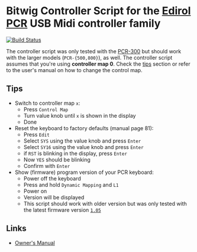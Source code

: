 # Bitwig Controller Script for the [Edirol PCR](http://www.rolandus.com/products/pcr-300/) USB Midi controller family

[![Build Status](https://travis-ci.org/klingtnet/bitwig-edirol-pcr.svg?branch=master)](https://travis-ci.org/klingtnet/bitwig-edirol-pcr)

The controller script was only tested with the [PCR-300](http://www.rolandus.com/products/pcr-300/) but should work with the larger models (`PCR-{500,800}`), as well. The controller script assumes that you're using **controller map 0**. Check the [tips](#tips) section or refer to the user's manual on how to change the control map.

## Tips

- Switch to controller map `x`:
    - Press `Control Map`
    - Turn value knob until `x` is shown in the display
    - Done
- Reset the keyboard to factory defaults (manual page 81):
    - Press `Edit`
    - Select `SYS` using the value knob and press `Enter`
    - Select `SY16` using the value knob and press `Enter`
    - if `RST` is blinking in the display, press `Enter`
    - Now `YES` should be blinking
    - Confirm with `Enter`
- Show (firmware) program version of your PCR keyboard:
    - Power off the keyboard
    - Press and hold `Dynamic Mapping` and `L1`
    - Power on
    - Version will be displayed
    - This script should work with older version but was only tested with the latest firmware version [`1.05`](http://roland.com/support/article/?q=downloads&p=PCR-300&id=1812363)

## Links

- [Owner's Manual](http://lib.roland.co.jp/support/en/manuals/res/1810983/PCR-300_500_800_e2.pdf)

